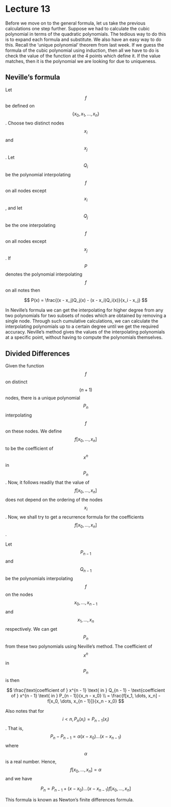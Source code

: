 # Lecture 13

 Before we move on to the general formula, let us take the previous calculations one step further. Suppose we had to calculate the cubic polynomial in terms of the quadratic polynomials. The tedious way to do this is to expand each formula and substitute. We also have an easy way to do this. Recall the ‘unique polynomial’ theorem from last week. If we guess the formula of the cubic polynomial using induction, then all we have to do is check the value of the function at the 4 points which define it. If the value matches, then it is the polynomial we are looking for due to uniqueness.

## Neville’s formula

Let $$f$$ be defined on $$\{x_0, x_1, \dots, x_n\}$$. Choose two distinct nodes $$x_i$$ and $$x_j$$. Let $$Q_i$$ be the polynomial interpolating $$f$$ on all nodes except $$x_i$$, and let $$Q_j$$ be the one interpolating $$f$$ on all nodes except $$x_j$$. If $$P$$ denotes the polynomial interpolating $$f$$ on all notes then


$$
P(x) = \frac{(x - x_j)Q_j(x) - (x - x_i)Q_i(x)}{x_i - x_j}
$$


In Neville’s formula we can get the interpolating for higher degree from any two polynomials for two subsets of nodes which are obtained by removing a single node. Through such cumulative calculations, we can calculate the interpolating polynomials up to a certain degree until we get the required accuracy. Neville’s method gives the values of the interpolating polynomials at a specific point, without having to compute the polynomials themselves.

## Divided Differences

Given the function $$f$$ on distinct $$(n + 1)$$ nodes, there is a unique polynomial $$P_n$$ interpolating $$f$$ on these nodes. We define $$f[x_0, \dots, x_n]$$ to be the coefficient of $$x^n$$ in $$P_n$$. Now, it follows readily that the value of $$f[x_0, \dots, x_n]$$ does not depend on the ordering of the nodes $$x_i$$. Now, we shall try to get a recurrence formula for the coefficients $$f[x_0, \dots, x_n]$$.

Let $$P_{n - 1}$$ and $$Q_{n - 1}$$ be the polynomials interpolating $$f$$ on the nodes $$x_0, \dots, x_{n - 1}$$ and $$x_1, \dots, x_n$$ respectively. We can get $$P_n$$ from these two polynomials using Neville’s method. The coefficient of $$x^n$$ in $$P_n$$ is then


$$
\frac{\text{coefficient of } x^{n - 1} \text{ in } Q_{n - 1} - \text{coefficient of } x^{n - 1} \text{ in } P_{n - 1}}{x_n - x_0} \\
= \frac{f[x_1, \dots, x_n] - f[x_0, \dots, x_{n - 1}]}{x_n - x_0}
$$


Also notes that for $$i < n, P_n(x_i) = P_{n - 1}(x_i)$$. That is, $$P_n - P_{n - 1} = \alpha(x - x_0)\dots (x - x_{n - 1})$$ where $$\alpha$$ is a real number. Hence, $$f[x_0, \dots, x_n] = \alpha$$ and we have


$$
P_n = P_{n - 1} + (x - x_0)\dots (x - x_{n - 1})f[x_0, \dots, x_n]
$$


This formula is known as Newton’s finite differences formula.